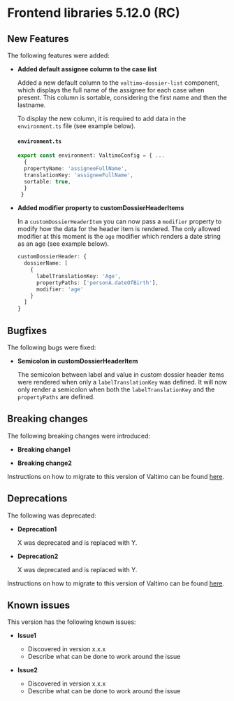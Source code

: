 # Frontend libraries 5.12.0 (RC)

## New Features

The following features were added:

* **Added default assignee column to the case list**

  Added a new default column to the `valtimo-dossier-list` component, which displays the full name of the assignee
  for each case when present. This column is sortable, considering the first name and then the lastname.

  To display the new column, it is required to add data in the `environment.ts` file (see example below).
  #### **`environment.ts`**

  ```typescript
  export const environment: ValtimoConfig = { ...
    {
    propertyName: 'assigneeFullName',
    translationKey: 'assigneeFullName',
    sortable: true,
    }
   }
  ```

* **Added modifier property to customDossierHeaderItems**
  
  In a `customDossierHeaderItem` you can now pass a `modifier` property to modify how the data for the
  header item is rendered. The only allowed modifier at this moment is the `age` modifier which renders
  a date string as an age (see example below).

  ```typescript
  customDossierHeader: {
    dossierName: [
      {
        labelTranslationKey: 'Age',
        propertyPaths: ['personA.dateOfBirth'],
        modifier: 'age'
      }
    ]
  }
  ```
  

## Bugfixes

The following bugs were fixed:

* **Semicolon in customDossierHeaderItem**

  The semicolon between label and value in custom dossier header items were rendered when only a `labelTranslationKey`
  was defined. It will now only render a semicolon when both the `labelTranslationKey` and the `propertyPaths` are
  defined.

## Breaking changes

The following breaking changes were introduced:

* **Breaking change1**

* **Breaking change2**

Instructions on how to migrate to this version of Valtimo can be found [here](migration.md).

## Deprecations

The following was deprecated:

* **Deprecation1**

  X was deprecated and is replaced with Y.
* **Deprecation2**

  X was deprecated and is replaced with Y.

Instructions on how to migrate to this version of Valtimo can be found [here](migration.md).

## Known issues

This version has the following known issues:

* **Issue1**
    * Discovered in version x.x.x
    * Describe what can be done to work around the issue

* **Issue2**
    * Discovered in version x.x.x
    * Describe what can be done to work around the issue
